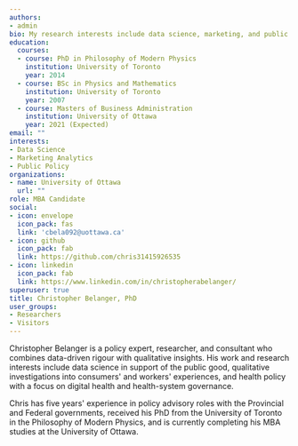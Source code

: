 ```yaml
---
authors:
- admin
bio: My research interests include data science, marketing, and public policy, bridging the quantitative-qualitative divide.
education:
  courses:
  - course: PhD in Philosophy of Modern Physics
    institution: University of Toronto
    year: 2014
  - course: BSc in Physics and Mathematics
    institution: University of Toronto
    year: 2007
  - course: Masters of Business Administration
    institution: University of Ottawa
    year: 2021 (Expected)
email: ""
interests:
- Data Science
- Marketing Analytics
- Public Policy
organizations:
- name: University of Ottawa
  url: ""
role: MBA Candidate
social:
- icon: envelope
  icon_pack: fas
  link: 'cbela092@uottawa.ca'
- icon: github
  icon_pack: fab
  link: https://github.com/chris31415926535
- icon: linkedin
  icon_pack: fab
  link: https://www.linkedin.com/in/christopherabelanger/
superuser: true
title: Christopher Belanger, PhD
user_groups:
- Researchers
- Visitors
---
```


Christopher Belanger is a policy expert, researcher, and consultant who combines data-driven rigour with qualitative insights. His work and research interests include data science in support of the public good, qualitative investigations into consumers' and workers' experiences, and health policy with a focus on digital health and health-system governance.

 Chris has five years' experience in policy advisory roles with the Provincial and Federal governments, received his PhD from the University of Toronto in the Philosophy of Modern Physics, and is currently completing his MBA studies at the University of Ottawa.

